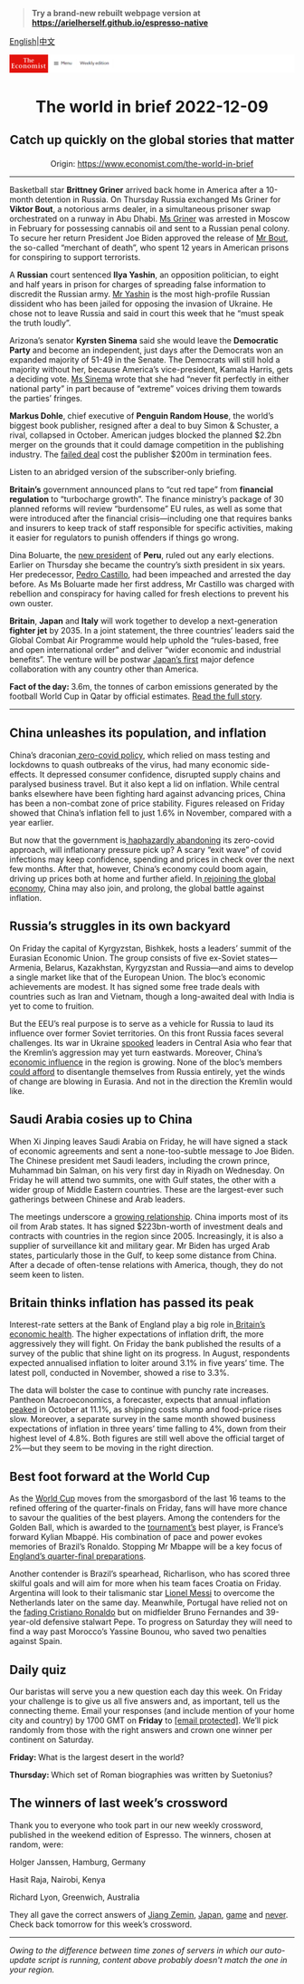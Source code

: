 > **Try a brand-new rebuilt webpage version at https://arielherself.github.io/espresso-native**

[English](https://github.com/arielherself/espresso/blob/main/README.md)|[中文](https://github-com.translate.goog/arielherself/espresso/blob/main/README.md?_x_tr_sl=en&_x_tr_tl=zh-CN&_x_tr_hl=zh-CN&_x_tr_pto=wapp)



![The Economist](menubar.png)

# <p align="center">The world in brief 2022-12-09</p>

## <p align="center">Catch up quickly on the global stories that matter</p>

<p align="center">Origin: <a href="https://www.economist.com/the-world-in-brief">https://www.economist.com/the-world-in-brief</a><hr>

Basketball star <strong>Brittney Griner</strong> arrived back home in America after a 10-month detention in Russia. On Thursday Russia exchanged Ms Griner for <strong>Viktor Bout</strong>, a notorious arms dealer, in a simultaneous prisoner swap orchestrated on a runway in Abu Dhabi. [Ms Griner](https://www.economist.com/the-economist-explains/2022/08/05/how-do-prisoner-swaps-work) was arrested in Moscow in February for possessing cannabis oil and sent to a Russian penal colony. To secure her return President Joe Biden approved the release of [Mr Bout](https://www.economist.com/the-economist-explains/2022/12/08/who-is-viktor-bout), the so-called “merchant of death”, who spent 12 years in American prisons for conspiring to support terrorists.

A <strong>Russian</strong> court sentenced <strong>Ilya Yashin</strong>, an opposition politician, to eight and half years in prison for charges of spreading false information to discredit the Russian army. [Mr Yashin](https://www.economist.com/europe/2022/12/08/in-moscow-all-dissent-is-muzzled) is the most high-profile Russian dissident who has been jailed for opposing the invasion of Ukraine. He chose not to leave Russia and said in court this week that he “must speak the truth loudly”.

Arizona’s senator <strong>Kyrsten Sinema</strong> said she would leave the <strong>Democratic Party</strong> and become an independent, just days after the Democrats won an expanded majority of 51-49 in the Senate. The Democrats will still hold a majority without her, because America’s vice-president, Kamala Harris, gets a deciding vote. [Ms Sinema](https://www.economist.com/united-states/2021/06/12/kyrsten-sinemas-technicolour-moderation) wrote that she had “never fit perfectly in either national party” in part because of “extreme” voices driving them towards the parties’ fringes.

<strong>Markus Dohle</strong>, chief executive of <strong>Penguin Random House</strong>, the world’s biggest book publisher, resigned after a deal to buy Simon &amp; Schuster, a rival, collapsed in October. American judges blocked the planned $2.2bn merger on the grounds that it could damage competition in the publishing industry. The [failed deal](https://www.economist.com/business/2020/11/26/bertelsmann-snaps-up-simon-and-schuster) cost the publisher $200m in termination fees.

Listen to an abridged version of the subscriber-only briefing.

<strong>Britain’s</strong> government announced plans to “cut red tape” from <strong>financial regulation</strong> to “turbocharge growth”. The finance ministry’s package of 30 planned reforms will review “burdensome” EU rules, as well as some that were introduced after the financial crisis—including one that requires banks and insurers to keep track of staff responsible for specific activities, making it easier for regulators to punish offenders if things go wrong.

Dina Boluarte, the [new president](https://www.economist.com/the-americas/2022/12/07/after-a-bungled-coup-attempt-perus-president-falls) of <strong>Peru</strong>, ruled out any early elections. Earlier on Thursday she became the country’s sixth president in six years. Her predecessor, [Pedro Castillo](https://www.economist.com/the-americas/2022/09/29/peru-has-an-incompetent-president-and-a-discredited-congress), had been impeached and arrested the day before. As Ms Boluarte made her first address, Mr Castillo was charged with rebellion and conspiracy for having called for fresh elections to prevent his own ouster.

<strong>Britain</strong>, <strong>Japan</strong> and <strong>Italy</strong> will work together to develop a next-generation <strong>fighter jet</strong> by 2035. In a joint statement, the three countries’ leaders said the Global Combat Air Programme would help uphold the “rules-based, free and open international order” and deliver “wider economic and industrial benefits”. The venture will be postwar [Japan’s first](https://www.economist.com/asia/2022/09/13/war-in-ukraine-has-bolstered-japans-support-for-a-stronger-army) major defence collaboration with any country other than America.

<strong>Fact of the day: </strong>3.6m, the tonnes of carbon emissions generated by the football World Cup in Qatar by official estimates. [Read the full story](https://www.economist.com/graphic-detail/2022/12/01/qatars-world-cup-will-emit-more-co2-than-any-recent-sporting-event).

----------

## China unleashes its population, and inflation

China’s draconian[ zero-covid policy](https://www.economist.com/china/2022/12/06/china-is-dismantling-its-zero-covid-machine), which relied on mass testing and lockdowns to quash outbreaks of the virus, had many economic side-effects. It depressed consumer confidence, disrupted supply chains and paralysed business travel. But it also kept a lid on inflation. While central banks elsewhere have been fighting hard against advancing prices, China has been a non-combat zone of price stability. Figures released on Friday showed that China’s inflation fell to just 1.6% in November, compared with a year earlier.

But now that the government is[ haphazardly abandoning](https://www.economist.com/leaders/2022/12/07/china-is-loosening-its-covid-restrictions-at-great-risk) its zero-covid approach, will inflationary pressure pick up? A scary “exit wave” of covid infections may keep confidence, spending and prices in check over the next few months. After that, however, China’s economy could boom again, driving up prices both at home and further afield. In[ rejoining the global economy](https://www.economist.com/podcasts/2022/12/07/what-happens-when-china-reopens), China may also join, and prolong, the global battle against inflation.

## Russia’s struggles in its own backyard

On Friday the capital of Kyrgyzstan, Bishkek, hosts a leaders’ summit of the Eurasian Economic Union. The group consists of five ex-Soviet states—Armenia, Belarus, Kazakhstan, Kyrgyzstan and Russia—and aims to develop a single market like that of the European Union. The bloc’s economic achievements are modest. It has signed some free trade deals with countries such as Iran and Vietnam, though a long-awaited deal with India is yet to come to fruition.

But the EEU’s real purpose is to serve as a vehicle for Russia to laud its influence over former Soviet territories. On this front Russia faces several challenges. Its war in Ukraine [spooked](https://www.economist.com/asia/2022/10/20/central-asian-countries-are-subtly-distancing-themselves-from-russia) leaders in Central Asia who fear that the Kremlin’s aggression may yet turn eastwards. Moreover, China’s [economic influence](https://www.economist.com/asia/2022/09/06/two-new-railway-lines-could-transform-central-asia) in the region is growing. None of the bloc’s members [could afford](https://www.economist.com/asia/2022/06/23/central-asian-governments-fret-over-shrinking-remittances-from-russia) to disentangle themselves from Russia entirely, yet the winds of change are blowing in Eurasia. And not in the direction the Kremlin would like.

## Saudi Arabia cosies up to China

When Xi Jinping leaves Saudi Arabia on Friday, he will have signed a stack of economic agreements and sent a none-too-subtle message to Joe Biden. The Chinese president met Saudi leaders, including the crown prince, Muhammad bin Salman, on his very first day in Riyadh on Wednesday. On Friday he will attend two summits, one with Gulf states, the other with a wider group of Middle Eastern countries. These are the largest-ever such gatherings between Chinese and Arab leaders.

The meetings underscore a [growing relationship](https://www.economist.com/middle-east-and-africa/2022/12/07/the-gulf-looks-to-china). China imports most of its oil from Arab states. It has signed $223bn-worth of investment deals and contracts with countries in the region since 2005. Increasingly, it is also a supplier of surveillance kit and military gear. Mr Biden has urged Arab states, particularly those in the Gulf, to keep some distance from China. After a decade of often-tense relations with America, though, they do not seem keen to listen.

## Britain thinks inflation has passed its peak

Interest-rate setters at the Bank of England play a big role in[ Britain’s economic health](https://www.economist.com/britain/2022/11/24/britains-economic-outlook-is-very-gloomy). The higher expectations of inflation drift, the more aggressively they will fight. On Friday the bank published the results of a survey of the public that shine light on its progress. In August, respondents expected annualised inflation to loiter around 3.1% in five years’ time. The latest poll, conducted in November, showed a rise to 3.3%.

The data will bolster the case to continue with punchy rate increases. Pantheon Macroeconomics, a forecaster, expects that annual inflation[ peaked](https://www.economist.com/graphic-detail/2022/08/17/british-inflation-hits-double-digits) in October at 11.1%, as shipping costs slump and food-price rises slow. Moreover, a separate survey in the same month showed business expectations of inflation in three years’ time falling to 4%, down from their highest level of 4.8%. Both figures are still well above the official target of 2%—but they seem to be moving in the right direction.

## Best foot forward at the World Cup

As the [World Cup](https://www.economist.com/international/2022/11/17/the-qatar-world-cup-shows-how-football-is-changing) moves from the smorgasbord of the last 16 teams to the refined offering of the quarter-finals on Friday, fans will have more chance to savour the qualities of the best players. Among the contenders for the Golden Ball, which is awarded to the [tournament’s](https://www.economist.com/culture/2022/12/02/why-the-world-cups-first-stage-has-been-surprisingly-even) best player, is France’s forward Kylian Mbappé. His combination of pace and power evokes memories of Brazil’s Ronaldo. Stopping Mr Mbappe will be a key focus of [England’s quarter-final preparations](https://www.economist.com/graphic-detail/2022/12/01/the-world-cups-group-stage-bodes-well-for-morocco-and-england).

Another contender is Brazil’s spearhead, Richarlison, who has scored three skilful goals and will aim for more when his team faces Croatia on Friday. Argentina will look to their talismanic star [Lionel Messi](https://www.economist.com/graphic-detail/2021/08/14/by-the-numbers-lionel-messi-is-european-footballs-best-scorer-ever) to overcome the Netherlands later on the same day. Meanwhile, Portugal have relied not on the [fading Cristiano Ronaldo](https://www.economist.com/culture/2022/11/17/lionel-messi-and-cristiano-ronaldo-have-forged-modern-football) but on midfielder Bruno Fernandes and 39-year-old defensive stalwart Pepe. To progress on Saturday they will need to find a way past Morocco’s Yassine Bounou, who saved two penalties against Spain.

## Daily quiz

Our baristas will serve you a new question each day this week. On Friday your challenge is to give us all five answers and, as important, tell us the connecting theme. Email your responses (and include mention of your home city and country) by 1700 GMT on <strong>Friday</strong> to [<span class="__cf_email__" data-cfemail="4312362a39063033312630302c0326202c2d2c2e2a30376d202c2e">[email&#160;protected]</span>](https://mail.google.com/mail/?view=cm&amp;fs=1&amp;tf=1&amp;to=QuizEspresso@economist.com). We’ll pick randomly from those with the right answers and crown one winner per continent on Saturday.

<strong>Friday: </strong>What is the largest desert in the world?

<strong>Thursday: </strong>Which set of Roman biographies was written by Suetonius?

## The winners of last week’s crossword

Thank you to everyone who took part in our new weekly crossword, published in the weekend edition of Espresso. The winners, chosen at random, were: 

Holger Janssen, Hamburg, Germany

Hasit Raja, Nairobi, Kenya

Richard Lyon, Greenwich, Australia

They all gave the correct answers of [Jiang Zemin](https://www.economist.com/obituary/2022/11/30/jiang-zemin-oversaw-a-wave-of-economic-change-but-not-much-political-reform), [Japan](https://www.economist.com/asia/2022/12/01/americas-asian-allies-dislike-its-tech-war-on-china), [game](https://www.economist.com/business/2022/11/29/microsoft-activision-blizzard-and-the-future-of-gaming) and [never](https://www.economist.com/britain/2022/12/01/the-elizabethan-era-is-not-yet-at-an-end). Check back tomorrow for this week’s crossword.

----------

*Owing to the difference between time zones of servers in which our auto-update script is running, content above probably doesn't match the one in your region.*
